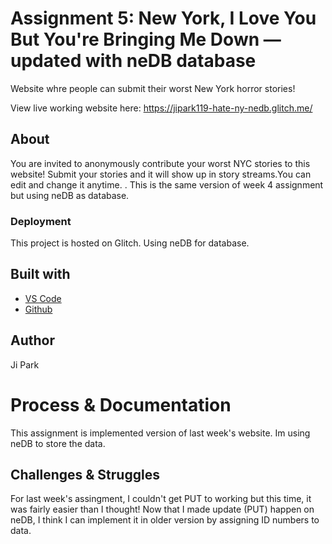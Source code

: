 <!-- Every README should start with an H1 -->
# Assignment 5: New York, I Love You But You're Bringing Me Down — updated with neDB database 
<!-- A one sentence description of the project or assignment -->
Website whre people can submit their worst New York horror stories!

View live working website here: https://jipark119-hate-ny-nedb.glitch.me/
<!-- It is good practice to add an about or summary -->
## About
You are invited to anonymously contribute your worst NYC stories to this website! 
Submit your stories and it will show up in story streams.You can edit and change it anytime. .
This is the same version of week 4 assignment but using neDB as database. 

<!-- Notes about the deployment -->
### Deployment

This project is hosted on Glitch. Using neDB for database.

## Built with

* [VS Code](https://code.visualstudio.com/)
* [Github](https://github.com)

## Author

Ji Park

<!-- For your assignments you might consider  -->
# Process & Documentation
This assignment is implemented version of last week's website. 
Im using neDB to store the data. 


<!-- Any specific challenges or struggles documented -->
## Challenges & Struggles
For last week's assingment, I couldn't get PUT to working but this time, it was fairly easier than I thought!
Now that I made update (PUT) happen on neDB, I think I can implement it in older version by assigning ID numbers to data. 
<!-- References for resources and inspiration -->

